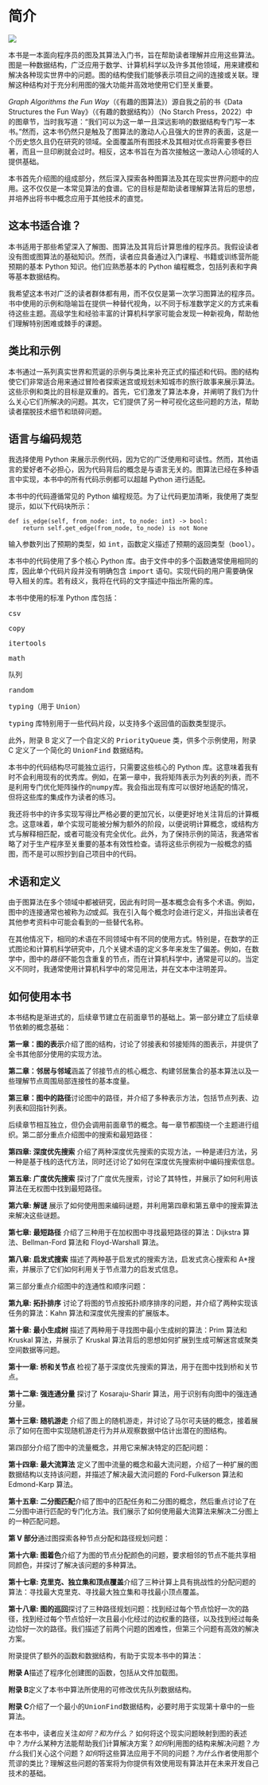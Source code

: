 <hgroup>

# <samp class="SANS_Dogma_OT_Bold_B_11">简介</samp>

</hgroup>

![](img/opener.jpg)

本书是一本面向程序员的图及其算法入门书，旨在帮助读者理解并应用这些算法。图是一种数据结构，广泛应用于数学、计算机科学以及许多其他领域，用来建模和解决各种现实世界中的问题。图的结构使我们能够表示项目之间的连接或关联。理解这种结构对于充分利用图的强大功能并高效地使用它们至关重要。

*Graph Algorithms the Fun Way*（《有趣的图算法》）源自我之前的书《Data Structures the Fun Way》（《有趣的数据结构》）（No Starch Press，2022）中的图章节，当时我写道：“我们可以为这一单一且深远影响的数据结构专门写一本书。”然而，这本书仍然只是触及了图算法的激动人心且强大的世界的表面，这是一个历史悠久且仍在研究的领域。全面覆盖所有图技术及其相对优点将需要多卷巨著，而且一旦印刷就会过时。相反，这本书旨在为首次接触这一激动人心领域的人提供基础。

本书首先介绍图的组成部分，然后深入探索各种图算法及其在现实世界问题中的应用。这不仅仅是一本常见算法的食谱。它的目标是帮助读者理解算法背后的思想，并培养出将书中概念应用于其他技术的直觉。

## <samp class="SANS_Futura_Std_Bold_B_11">这本书适合谁？</samp>

本书适用于那些希望深入了解图、图算法及其背后计算思维的程序员。我假设读者没有图或图算法的基础知识。然而，读者应具备通过入门课程、书籍或训练营所能预期的基本 Python 知识。他们应熟悉基本的 Python 编程概念，包括列表和字典等基本数据结构。

我希望这本书对广泛的读者群体都有用，而不仅仅是第一次学习图算法的程序员。书中使用的示例和隐喻旨在提供一种替代视角，以不同于标准数学定义的方式来看待这些主题。高级学生和经验丰富的计算机科学家可能会发现一种新视角，帮助他们理解特别困难或棘手的课题。

## <samp class="SANS_Futura_Std_Bold_B_11">类比和示例</samp>

本书通过一系列真实世界和荒诞的示例与类比来补充正式的描述和代码。图的结构使它们非常适合用来通过冒险者探索迷宫或规划未知城市的旅行故事来展示算法。这些示例和类比的目标是双重的。首先，它们激发了算法本身，并阐明了我们为什么关心它们所解决的问题。其次，它们提供了另一种可视化这些问题的方法，帮助读者摆脱技术细节和琐碎问题。

## <samp class="SANS_Futura_Std_Bold_B_11">语言与编码规范</samp>

我选择使用 Python 来展示示例代码，因为它的广泛使用和可读性。然而，其他语言的爱好者不必担心，因为代码背后的概念是与语言无关的。图算法已经在多种语言中实现，本书中的所有代码示例都可以超越 Python 进行适配。

本书中的代码遵循常见的 Python 编程规范。为了让代码更加清晰，我使用了类型提示，如以下代码块所示：

```
def is_edge(self, from_node: int, to_node: int) -> bool:
    return self.get_edge(from_node, to_node) is not None 
```

输入参数列出了预期的类型，如 <samp class="SANS_TheSansMonoCd_W5Regular_11">int</samp>，函数定义描述了预期的返回类型（<samp class="SANS_TheSansMonoCd_W5Regular_11">bool</samp>）。

本书中的代码使用了多个核心 Python 库。由于文件中的多个函数通常使用相同的库，因此单个代码片段并没有明确包含 <samp class="SANS_TheSansMonoCd_W5Regular_11">import</samp> 语句。实现代码的用户需要确保导入相关的库。若有歧义，我将在代码的文字描述中指出所需的库。

本书中使用的标准 Python 库包括：

<samp class="SANS_TheSansMonoCd_W5Regular_11">csv</samp>

<samp class="SANS_TheSansMonoCd_W5Regular_11">copy</samp>

<samp class="SANS_TheSansMonoCd_W5Regular_11">itertools</samp>

<samp class="SANS_TheSansMonoCd_W5Regular_11">math</samp>

<samp class="SANS_TheSansMonoCd_W5Regular_11">队列</samp>

<samp class="SANS_TheSansMonoCd_W5Regular_11">random</samp>

<samp class="SANS_TheSansMonoCd_W5Regular_11">typing</samp>（用于 <samp class="SANS_TheSansMonoCd_W5Regular_11">Union</samp>）

<samp class="SANS_TheSansMonoCd_W5Regular_11">typing</samp> 库特别用于一些代码片段，以支持多个返回值的函数类型提示。

此外，附录 B 定义了一个自定义的 <samp class="SANS_TheSansMonoCd_W5Regular_11">PriorityQueue</samp> 类，供多个示例使用，附录 C 定义了一个简化的 <samp class="SANS_TheSansMonoCd_W5Regular_11">UnionFind</samp> 数据结构。

本书中的代码结构尽可能独立运行，只需要这些核心的 Python 库。这意味着我有时不会利用现有的优秀库。例如，在第一章中，我将矩阵表示为列表的列表，而不是利用专门优化矩阵操作的<samp class="SANS_TheSansMonoCd_W5Regular_11">numpy</samp>库。我会指出现有库可以很好地适配的情况，但将这些库的集成作为读者的练习。

我还将书中的许多实现写得比严格必要的更加冗长，以便更好地关注背后的计算概念。这意味着，单个实现可能被分解为额外的阶段，以便说明计算概念，或结构方式与解释相匹配，或者可能没有完全优化。此外，为了保持示例的简洁，我通常省略了对于生产程序至关重要的基本有效性检查。请将这些示例视为一般概念的插图，而不是可以照抄到自己项目中的代码。

## <samp class="SANS_Futura_Std_Bold_B_11">术语和定义</samp>

由于图算法在多个领域中都被研究，因此有时同一基本概念会有多个术语。例如，图中的连接通常也被称为*边*或*弧*。我在引入每个概念时会进行定义，并指出读者在其他参考资料中可能会看到的一些替代名称。

在其他情况下，相同的术语在不同领域中有不同的使用方式。特别是，在数学的正式图论和计算机科学研究中，几个关键术语的定义多年来发生了偏差。例如，在数学中，图中的*路径*不能包含重复的节点，而在计算机科学中，通常是可以的。当定义不同时，我通常使用计算机科学中的常见用法，并在文本中注明差异。

## <samp class="SANS_Futura_Std_Bold_B_11">如何使用本书</samp>

本书结构是渐进式的，后续章节建立在前面章节的基础上。第一部分建立了后续章节依赖的概念基础：

**第一章：图的表示**介绍了图的结构，讨论了邻接表和邻接矩阵的图表示，并提供了全书其他部分使用的实现方法。

**第二章：邻居与邻域**涵盖了邻接节点的核心概念、构建邻居集合的基本算法以及一些理解节点周围局部连接性的基本度量。

**第三章：图中的路径**讨论图中的路径，并介绍了多种表示方法，包括节点列表、边列表和回指针列表。

后续章节相互独立，但仍会调用前面章节的概念。每一章节都围绕一个主题进行组织。第二部分重点介绍图中的搜索和最短路径：

**第四章: 深度优先搜索** 介绍了两种深度优先搜索的实现方法，一种是递归方法，另一种是基于栈的迭代方法，同时还讨论了如何在深度优先搜索树中编码搜索信息。

**第五章: 广度优先搜索** 探讨了广度优先搜索，讨论了其特性，并展示了如何利用该算法在无权图中找到最短路径。

**第六章: 解谜** 展示了如何使用图来编码谜题，并利用第四章和第五章中的搜索算法来解决这些谜题。

**第七章: 最短路径** 介绍了三种用于在加权图中寻找最短路径的算法：Dijkstra 算法、Bellman-Ford 算法和 Floyd-Warshall 算法。

**第八章: 启发式搜索** 描述了两种基于启发式的搜索方法，启发式贪心搜索和 A*搜索，并展示了它们如何利用关于节点潜力的启发式信息。

第三部分重点介绍图中的连通性和顺序问题：

**第九章: 拓扑排序** 讨论了将图的节点按拓扑顺序排序的问题，并介绍了两种实现该任务的算法：Kahn 算法和深度优先搜索的扩展版本。

**第十章: 最小生成树** 描述了两种用于寻找图中最小生成树的算法：Prim 算法和 Kruskal 算法，并展示了 Kruskal 算法背后的思想如何扩展到生成可解迷宫或聚类空间数据等问题。

**第十一章: 桥和关节点** 检视了基于深度优先搜索的算法，用于在图中找到桥和关节点。

**第十二章: 强连通分量** 探讨了 Kosaraju-Sharir 算法，用于识别有向图中的强连通分量。

**第十三章: 随机游走** 介绍了图上的随机游走，并讨论了马尔可夫链的概念，接着展示了如何在图中实现随机游走行为并从观察数据中估计出潜在的图结构。

第四部分介绍了图中的流量概念，并用它来解决特定的匹配问题：

**第十四章: 最大流算法** 定义了图中流量的概念和最大流问题，介绍了一种扩展的图数据结构以支持该问题，并描述了解决最大流问题的 Ford-Fulkerson 算法和 Edmond-Karp 算法。

**第十五章: 二分图匹配**介绍了图中的匹配任务和二分图的概念，然后重点讨论了在二分图中进行匹配的专门化方法。我们展示了如何使用最大流算法来解决二分图上的一种匹配问题。

**第 V 部分**通过图探索各种节点分配和路径规划问题：

**第十六章: 图着色**介绍了为图的节点分配颜色的问题，要求相邻的节点不能共享相同颜色，并探讨了解决该问题的多种算法。

**第十七章: 克里克、独立集和顶点覆盖**介绍了三种计算上具有挑战性的分配问题的算法：寻找最大克里克、寻找最大独立集和寻找最小顶点覆盖。

**第十八章: 图的巡回**探讨了三种路径规划问题：找到经过每个节点恰好一次的路径，找到经过每个节点恰好一次且最小化经过的边权重的路径，以及找到经过每条边恰好一次的路径。我们描述了前两个问题的困难性，但第三个问题有高效的解决方案。

附录提供了额外的函数和数据结构，有助于实现本书中的算法：

**附录 A**描述了程序化创建图的函数，包括从文件加载图。

**附录 B**定义了本书中算法所使用的可修改优先队列数据结构。

**附录 C**介绍了一个最小的<samp class="SANS_TheSansMonoCd_W5Regular_11">UnionFind</samp>数据结构，必要时用于实现第十章中的一些算法。

在本书中，读者应关注*如何？*和*为什么？* 如何将这个现实问题映射到图的表述中？*为什么*某种方法能帮助我们计算解决方案？*如何*利用图的结构来解决问题？*为什么*我们关心这个问题？*如何*将这些算法应用于不同的问题？*为什么*作者使用那个荒谬的类比？理解这些问题的答案将为你提供有效使用现有算法并在未来开发自己技术的基础。
